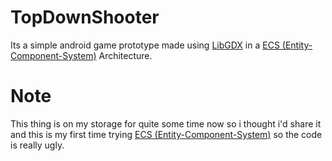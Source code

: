 # TopDownShooter

Its a simple android game prototype made using 
<a href="https://libgdx.com/">LibGDX</a>
in a <a href="https://en.m.wikipedia.org/wiki/Entity_component_system">ECS (Entity-Component-System)</a>
Architecture.

# Note

This thing is on my storage for quite some time now so i thought i'd share it and
this is my first time trying <a href="https://en.m.wikipedia.org/wiki/Entity_component_system">ECS (Entity-Component-System)</a>
so the code is really ugly.
